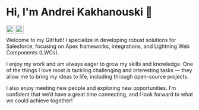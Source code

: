 # Hi, I'm Andrei Kakhanouski  👋

[<img align="left" alt="akohan91 | Gmail" width="22px" src="https://cdn.simpleicons.org/gmail" />](mailto:akohan91@gmail.com)
[<img align="left" alt="akohan91 | LinkedIn" width="22px" src="https://cdn.simpleicons.org/linkedin" />](https://www.linkedin.com/in/akohan)
</br>

Welcome to my GitHub! I specialize in developing robust solutions for Salesforce, focusing on Apex frameworks, integrations, and Lightning Web Components (LWCs).  

I enjoy my work and am always eager to grow my skills and knowledge. One of the things I love most is tackling challenging and interesting tasks — they allow me to bring my ideas to life, including through open-source projects.

I also enjoy meeting new people and exploring new opportunities. I’m confident that we’d have a great time connecting, and I look forward to what we could achieve together!
<!--
**akohan91/akohan91** is a ✨ _special_ ✨ repository because its `README.md` (this file) appears on your GitHub profile.

Here are some ideas to get you started:

- 🔭 I’m currently working on ...
- 🌱 I’m currently learning ...
- 👯 I’m looking to collaborate on ...
- 🤔 I’m looking for help with ...
- 💬 Ask me about ...
- 📫 How to reach me: ...
- 😄 Pronouns: ...
- ⚡ Fun fact: ...
-->
